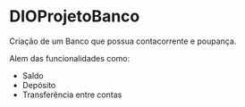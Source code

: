 # DIOProjetoBanco

Criação de um Banco que possua contacorrente e poupança. 

Alem das funcionalidades como:

- Saldo
- Depósito
- Transferência entre contas 
